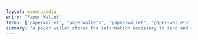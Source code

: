 ```yaml
---
layout: moneropedia
entry: "Paper Wallet"
terms: ["paperwallet", "paperwallets", "paper-wallet", "paper-wallets"]
summary: "A paper wallet stores the information necessary to send and receive Masari Supreme"
---
```


